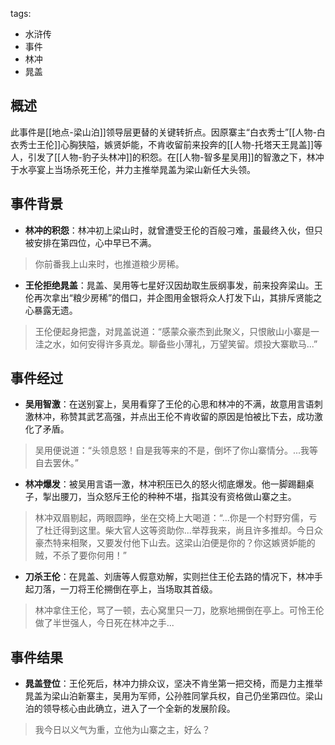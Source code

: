 tags:
  - 水浒传
  - 事件
  - 林冲
  - 晁盖

## 概述
此事件是[[地点-梁山泊]]领导层更替的关键转折点。因原寨主“白衣秀士”[[人物-白衣秀士王伦]]心胸狭隘，嫉贤妒能，不肯收留前来投奔的[[人物-托塔天王晁盖]]等人，引发了[[人物-豹子头林冲]]的积怨。在[[人物-智多星吴用]]的智激之下，林冲于水亭宴上当场杀死王伦，并力主推举晁盖为梁山新任大头领。

## 事件背景
- **林冲的积怨**：林冲初上梁山时，就曾遭受王伦的百般刁难，虽最终入伙，但只被安排在第四位，心中早已不满。
> 你前番我上山来时，也推道粮少房稀。

- **王伦拒绝晁盖**：晁盖、吴用等七星好汉因劫取生辰纲事发，前来投奔梁山。王伦再次拿出“粮少房稀”的借口，并企图用金银将众人打发下山，其排斥贤能之心暴露无遗。
> 王伦便起身把盏，对晁盖说道：“感蒙众豪杰到此聚义，只恨敝山小寨是一洼之水，如何安得许多真龙。聊备些小薄礼，万望笑留。烦投大寨歇马...”

## 事件经过
- **吴用智激**：在送别宴上，吴用看穿了王伦的心思和林冲的不满，故意用言语刺激林冲，称赞其武艺高强，并点出王伦不肯收留的原因是怕被比下去，成功激化了矛盾。
> 吴用便说道：“头领息怒！自是我等来的不是，倒坏了你山寨情分。...我等自去罢休。”

- **林冲爆发**：被吴用言语一激，林冲积压已久的怒火彻底爆发。他一脚踢翻桌子，掣出腰刀，当众怒斥王伦的种种不堪，指其没有资格做山寨之主。
> 林冲双眉剔起，两眼圆睁，坐在交椅上大喝道：“...你是一个村野穷儒，亏了杜迁得到这里。柴大官人这等资助你...举荐我来，尚且许多推却。今日众豪杰特来相聚，又要发付他下山去。这梁山泊便是你的？你这嫉贤妒能的贼，不杀了要你何用！”

- **刀杀王伦**：在晁盖、刘唐等人假意劝解，实则拦住王伦去路的情况下，林冲手起刀落，一刀将王伦搠倒在亭上，当场取其首级。
> 林冲拿住王伦，骂了一顿，去心窝里只一刀，肐察地搠倒在亭上。可怜王伦做了半世强人，今日死在林冲之手...

## 事件结果
- **晁盖登位**：王伦死后，林冲力排众议，坚决不肯坐第一把交椅，而是力主推举晁盖为梁山泊新寨主，吴用为军师，公孙胜同掌兵权，自己仍坐第四位。梁山泊的领导核心由此确立，进入了一个全新的发展阶段。
> 我今日以义气为重，立他为山寨之主，好么？
